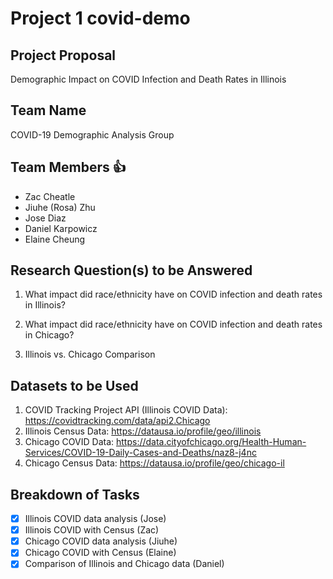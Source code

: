 # **Project 1 covid-demo**

## Project Proposal
Demographic Impact on COVID Infection and Death Rates in Illinois

## Team Name
COVID-19 Demographic Analysis Group

## Team Members :+1:
- Zac Cheatle
- Jiuhe (Rosa) Zhu
- Jose Diaz
- Daniel Karpowicz
- Elaine Cheung

## Research Question(s) to be Answered
1. What impact did race/ethnicity have on COVID infection and death rates in Illinois?

2. What impact did race/ethnicity have on COVID infection and death rates in Chicago?

3. Illinois vs. Chicago Comparison

## Datasets to be Used
1. COVID Tracking Project API (Illinois COVID Data): https://covidtracking.com/data/api2.Chicago
2. Illinois Census Data: https://datausa.io/profile/geo/illinois
3. Chicago COVID Data: https://data.cityofchicago.org/Health-Human-Services/COVID-19-Daily-Cases-and-Deaths/naz8-j4nc 
4. Chicago Census Data: https://datausa.io/profile/geo/chicago-il

## Breakdown of Tasks
- [X] Illinois COVID data analysis (Jose)
- [X] Illinois COVID with Census (Zac)
- [X] Chicago COVID data analysis (Jiuhe)
- [X] Chicago COVID with Census (Elaine)
- [X] Comparison of Illinois and Chicago data (Daniel)
